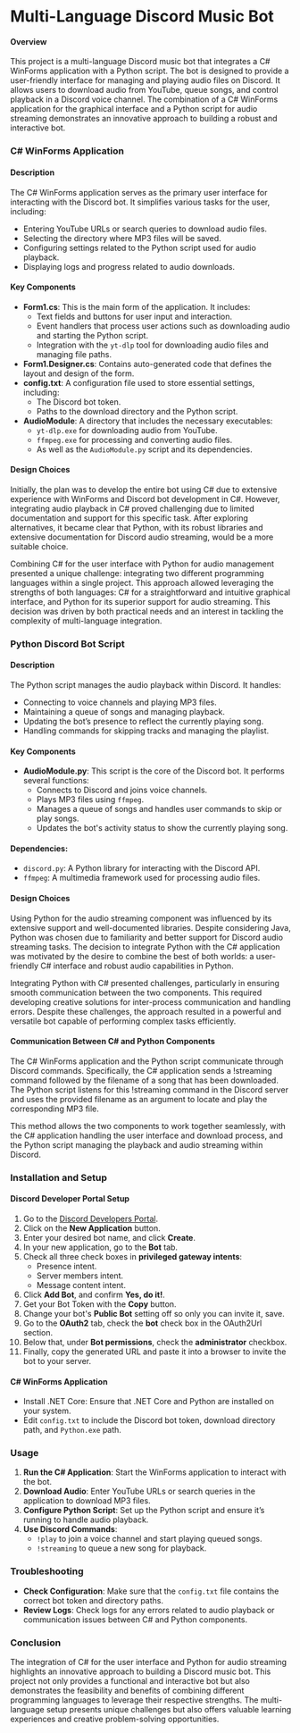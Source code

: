 # Multi-Language Discord Music Bot

#### Overview
This project is a multi-language Discord music bot that integrates a C# WinForms application with a Python script. The bot is designed to provide a user-friendly interface for managing and playing audio files on Discord. It allows users to download audio from YouTube, queue songs, and control playback in a Discord voice channel. The combination of a C# WinForms application for the graphical interface and a Python script for audio streaming demonstrates an innovative approach to building a robust and interactive bot.

### C# WinForms Application

#### Description
The C# WinForms application serves as the primary user interface for interacting with the Discord bot. It simplifies various tasks for the user, including:

- Entering YouTube URLs or search queries to download audio files.
- Selecting the directory where MP3 files will be saved.
- Configuring settings related to the Python script used for audio playback.
- Displaying logs and progress related to audio downloads.

#### Key Components
- **Form1.cs**: This is the main form of the application. It includes:
  - Text fields and buttons for user input and interaction.
  - Event handlers that process user actions such as downloading audio and starting the Python script.
  - Integration with the `yt-dlp` tool for downloading audio files and managing file paths.
- **Form1.Designer.cs**: Contains auto-generated code that defines the layout and design of the form.
- **config.txt**: A configuration file used to store essential settings, including:
  - The Discord bot token.
  - Paths to the download directory and the Python script.
- **AudioModule**: A directory that includes the necessary executables:
  - `yt-dlp.exe` for downloading audio from YouTube.
  - `ffmpeg.exe` for processing and converting audio files.
  - As well as the `AudioModule.py` script and its dependencies.

#### Design Choices
Initially, the plan was to develop the entire bot using C# due to extensive experience with WinForms and Discord bot development in C#. However, integrating audio playback in C# proved challenging due to limited documentation and support for this specific task. After exploring alternatives, it became clear that Python, with its robust libraries and extensive documentation for Discord audio streaming, would be a more suitable choice.

Combining C# for the user interface with Python for audio management presented a unique challenge: integrating two different programming languages within a single project. This approach allowed leveraging the strengths of both languages: C# for a straightforward and intuitive graphical interface, and Python for its superior support for audio streaming. This decision was driven by both practical needs and an interest in tackling the complexity of multi-language integration.

### Python Discord Bot Script

#### Description
The Python script manages the audio playback within Discord. It handles:

- Connecting to voice channels and playing MP3 files.
- Maintaining a queue of songs and managing playback.
- Updating the bot’s presence to reflect the currently playing song.
- Handling commands for skipping tracks and managing the playlist.

#### Key Components
- **AudioModule.py**: This script is the core of the Discord bot. It performs several functions:
  - Connects to Discord and joins voice channels.
  - Plays MP3 files using `ffmpeg`.
  - Manages a queue of songs and handles user commands to skip or play songs.
  - Updates the bot's activity status to show the currently playing song.

#### Dependencies:
- `discord.py`: A Python library for interacting with the Discord API.
- `ffmpeg`: A multimedia framework used for processing audio files.

#### Design Choices
Using Python for the audio streaming component was influenced by its extensive support and well-documented libraries. Despite considering Java, Python was chosen due to familiarity and better support for Discord audio streaming tasks. The decision to integrate Python with the C# application was motivated by the desire to combine the best of both worlds: a user-friendly C# interface and robust audio capabilities in Python.

Integrating Python with C# presented challenges, particularly in ensuring smooth communication between the two components. This required developing creative solutions for inter-process communication and handling errors. Despite these challenges, the approach resulted in a powerful and versatile bot capable of performing complex tasks efficiently.

#### Communication Between C# and Python Components
The C# WinForms application and the Python script communicate through Discord commands. Specifically, the C# application sends a !streaming command followed by the filename of a song that has been downloaded. The Python script listens for this !streaming command in the Discord server and uses the provided filename as an argument to locate and play the corresponding MP3 file.

This method allows the two components to work together seamlessly, with the C# application handling the user interface and download process, and the Python script managing the playback and audio streaming within Discord.

### Installation and Setup

#### Discord Developer Portal Setup
1. Go to the [Discord Developers Portal](https://discord.com/developers/applications).
2. Click on the **New Application** button.
3. Enter your desired bot name, and click **Create**.
4. In your new application, go to the **Bot** tab.
5. Check all three check boxes in **privileged gateway intents**:
   - Presence intent.
   - Server members intent.
   - Message content intent.
6. Click **Add Bot**, and confirm **Yes, do it!**.
7. Get your Bot Token with the **Copy** button.
8. Change your bot's **Public Bot** setting off so only you can invite it, save.
9. Go to the **OAuth2** tab, check the **bot** check box in the OAuth2Url section.
10. Below that, under **Bot permissions**, check the **administrator** checkbox.
11. Finally, copy the generated URL and paste it into a browser to invite the bot to your server.

#### C# WinForms Application
- Install .NET Core: Ensure that .NET Core and Python are installed on your system.
- Edit `config.txt` to include the Discord bot token, download directory path, and `Python.exe` path.

### Usage
1. **Run the C# Application**: Start the WinForms application to interact with the bot.
2. **Download Audio**: Enter YouTube URLs or search queries in the application to download MP3 files.
3. **Configure Python Script**: Set up the Python script and ensure it’s running to handle audio playback.
4. **Use Discord Commands**:
   - `!play` to join a voice channel and start playing queued songs.
   - `!streaming` to queue a new song for playback.

### Troubleshooting
- **Check Configuration**: Make sure that the `config.txt` file contains the correct bot token and directory paths.
- **Review Logs**: Check logs for any errors related to audio playback or communication issues between C# and Python components.

### Conclusion
The integration of C# for the user interface and Python for audio streaming highlights an innovative approach to building a Discord music bot. This project not only provides a functional and interactive bot but also demonstrates the feasibility and benefits of combining different programming languages to leverage their respective strengths. The multi-language setup presents unique challenges but also offers valuable learning experiences and creative problem-solving opportunities.

